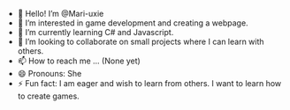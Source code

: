 - 👋 Hello! I’m @Mari-uxie
- 👀 I’m interested in game development and creating a webpage.
- 🌱 I’m currently learning C# and Javascript.
- 💞️ I’m looking to collaborate on small projects where I can learn with others.
- 📫 How to reach me ... (None yet)
- 😄 Pronouns: She
- ⚡ Fun fact: I am eager and wish to learn from others. I want to learn how to create games.

<!---
Mari-uxie/Mari-uxie is a ✨ special ✨ repository because its `README.md` (this file) appears on your GitHub profile.
You can click the Preview link to take a look at your changes.
--->
